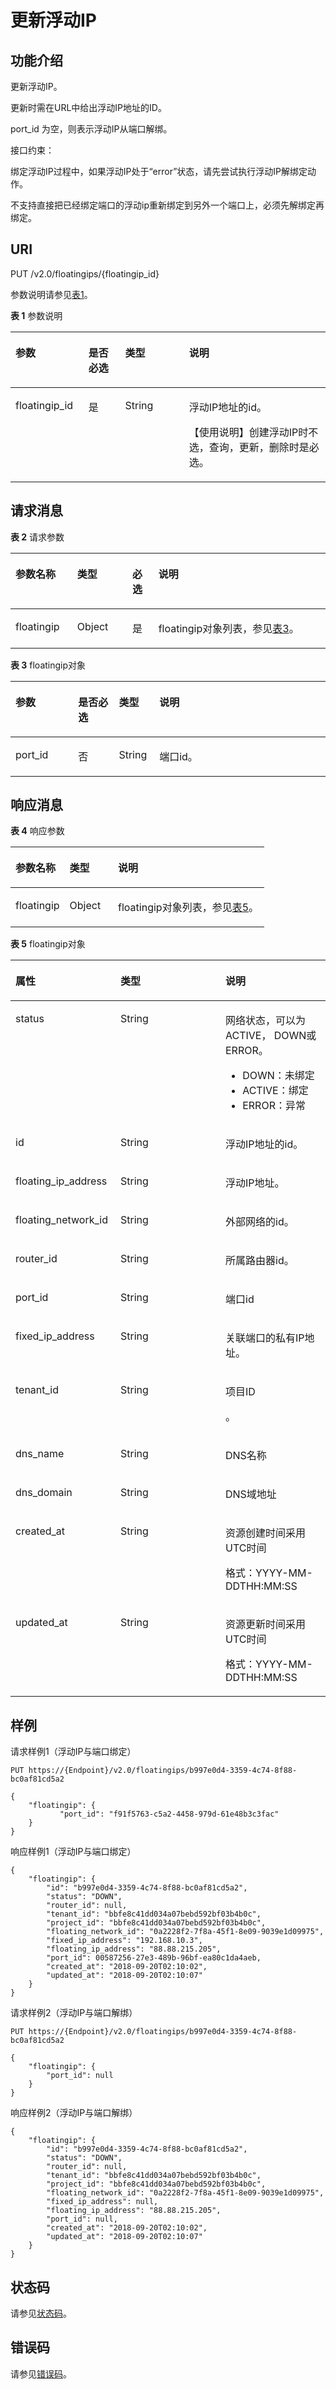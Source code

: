 # 更新浮动IP<a name="eip_openstackapi_0009"></a>

## 功能介绍<a name="zh-cn_topic_0201534103_section6285365021641"></a>

更新浮动IP。

更新时需在URL中给出浮动IP地址的ID。

port\_id 为空，则表示浮动IP从端口解绑。

接口约束：

绑定浮动IP过程中，如果浮动IP处于“error”状态，请先尝试执行浮动IP解绑定动作。

不支持直接把已经绑定端口的浮动ip重新绑定到另外一个端口上，必须先解绑定再绑定。

## URI<a name="zh-cn_topic_0201534103_section5206576221641"></a>

PUT /v2.0/floatingips/\{floatingip\_id\}

参数说明请参见[表1](#zh-cn_topic_0201534103_table5388109319164)。

**表 1**  参数说明

<a name="zh-cn_topic_0201534103_table5388109319164"></a>
<table><thead align="left"><tr id="zh-cn_topic_0201534103_row6462628919164"><th class="cellrowborder" valign="top" width="23.169999999999998%" id="mcps1.2.5.1.1"><p id="zh-cn_topic_0201534103_p23806019164"><a name="zh-cn_topic_0201534103_p23806019164"></a><a name="zh-cn_topic_0201534103_p23806019164"></a>参数</p>
</th>
<th class="cellrowborder" valign="top" width="11.66%" id="mcps1.2.5.1.2"><p id="zh-cn_topic_0201534103_p868823916540"><a name="zh-cn_topic_0201534103_p868823916540"></a><a name="zh-cn_topic_0201534103_p868823916540"></a>是否必选</p>
</th>
<th class="cellrowborder" valign="top" width="20.28%" id="mcps1.2.5.1.3"><p id="zh-cn_topic_0201534103_p1928287519164"><a name="zh-cn_topic_0201534103_p1928287519164"></a><a name="zh-cn_topic_0201534103_p1928287519164"></a>类型</p>
</th>
<th class="cellrowborder" valign="top" width="44.89%" id="mcps1.2.5.1.4"><p id="zh-cn_topic_0201534103_p4943306019164"><a name="zh-cn_topic_0201534103_p4943306019164"></a><a name="zh-cn_topic_0201534103_p4943306019164"></a>说明</p>
</th>
</tr>
</thead>
<tbody><tr id="zh-cn_topic_0201534103_row316619519164"><td class="cellrowborder" valign="top" width="23.169999999999998%" headers="mcps1.2.5.1.1 "><p id="zh-cn_topic_0201534103_p115515499553"><a name="zh-cn_topic_0201534103_p115515499553"></a><a name="zh-cn_topic_0201534103_p115515499553"></a>floatingip_id</p>
</td>
<td class="cellrowborder" valign="top" width="11.66%" headers="mcps1.2.5.1.2 "><p id="zh-cn_topic_0201534103_p0689103915411"><a name="zh-cn_topic_0201534103_p0689103915411"></a><a name="zh-cn_topic_0201534103_p0689103915411"></a>是</p>
</td>
<td class="cellrowborder" valign="top" width="20.28%" headers="mcps1.2.5.1.3 "><p id="zh-cn_topic_0201534103_p3677022419164"><a name="zh-cn_topic_0201534103_p3677022419164"></a><a name="zh-cn_topic_0201534103_p3677022419164"></a>String</p>
</td>
<td class="cellrowborder" valign="top" width="44.89%" headers="mcps1.2.5.1.4 "><p id="zh-cn_topic_0201534103_p2690811319164"><a name="zh-cn_topic_0201534103_p2690811319164"></a><a name="zh-cn_topic_0201534103_p2690811319164"></a>浮动IP地址的id。</p>
<p id="zh-cn_topic_0201534103_p6641157838"><a name="zh-cn_topic_0201534103_p6641157838"></a><a name="zh-cn_topic_0201534103_p6641157838"></a>【使用说明】创建浮动IP时不选，查询，更新，删除时是必选。</p>
</td>
</tr>
</tbody>
</table>

## 请求消息<a name="zh-cn_topic_0201534103_section2938074421641"></a>

**表 2**  请求参数

<a name="zh-cn_topic_0201534103_table3103003021641"></a>
<table><thead align="left"><tr id="zh-cn_topic_0201534103_row5907300221641"><th class="cellrowborder" valign="top" width="19.59%" id="mcps1.2.5.1.1"><p id="zh-cn_topic_0201534103_p2018384621641"><a name="zh-cn_topic_0201534103_p2018384621641"></a><a name="zh-cn_topic_0201534103_p2018384621641"></a>参数名称</p>
</th>
<th class="cellrowborder" valign="top" width="17.53%" id="mcps1.2.5.1.2"><p id="zh-cn_topic_0201534103_p2427879021641"><a name="zh-cn_topic_0201534103_p2427879021641"></a><a name="zh-cn_topic_0201534103_p2427879021641"></a>类型</p>
</th>
<th class="cellrowborder" valign="top" width="8.25%" id="mcps1.2.5.1.3"><p id="zh-cn_topic_0201534103_p2042494621641"><a name="zh-cn_topic_0201534103_p2042494621641"></a><a name="zh-cn_topic_0201534103_p2042494621641"></a>必选</p>
</th>
<th class="cellrowborder" valign="top" width="54.63%" id="mcps1.2.5.1.4"><p id="zh-cn_topic_0201534103_p4380795521641"><a name="zh-cn_topic_0201534103_p4380795521641"></a><a name="zh-cn_topic_0201534103_p4380795521641"></a>说明</p>
</th>
</tr>
</thead>
<tbody><tr id="zh-cn_topic_0201534103_row5878350521641"><td class="cellrowborder" valign="top" width="19.59%" headers="mcps1.2.5.1.1 "><p id="zh-cn_topic_0201534103_p6384347521641"><a name="zh-cn_topic_0201534103_p6384347521641"></a><a name="zh-cn_topic_0201534103_p6384347521641"></a>floatingip</p>
</td>
<td class="cellrowborder" valign="top" width="17.53%" headers="mcps1.2.5.1.2 "><p id="zh-cn_topic_0201534103_p393901021641"><a name="zh-cn_topic_0201534103_p393901021641"></a><a name="zh-cn_topic_0201534103_p393901021641"></a>Object</p>
</td>
<td class="cellrowborder" valign="top" width="8.25%" headers="mcps1.2.5.1.3 "><p id="zh-cn_topic_0201534103_p5062438921641"><a name="zh-cn_topic_0201534103_p5062438921641"></a><a name="zh-cn_topic_0201534103_p5062438921641"></a>是</p>
</td>
<td class="cellrowborder" valign="top" width="54.63%" headers="mcps1.2.5.1.4 "><p id="zh-cn_topic_0201534103_p557124874610"><a name="zh-cn_topic_0201534103_p557124874610"></a><a name="zh-cn_topic_0201534103_p557124874610"></a>floatingip对象列表，参见<a href="#zh-cn_topic_0201534103_table547993685510">表3</a>。</p>
</td>
</tr>
</tbody>
</table>

**表 3**  floatingip对象

<a name="zh-cn_topic_0201534103_table547993685510"></a>
<table><thead align="left"><tr id="zh-cn_topic_0201534103_row966719362553"><th class="cellrowborder" valign="top" width="19.878012198780123%" id="mcps1.2.5.1.1"><p id="zh-cn_topic_0201534103_p0685313416"><a name="zh-cn_topic_0201534103_p0685313416"></a><a name="zh-cn_topic_0201534103_p0685313416"></a>参数</p>
</th>
<th class="cellrowborder" valign="top" width="12.938706129387059%" id="mcps1.2.5.1.2"><p id="zh-cn_topic_0201534103_p768561134110"><a name="zh-cn_topic_0201534103_p768561134110"></a><a name="zh-cn_topic_0201534103_p768561134110"></a>是否必选</p>
</th>
<th class="cellrowborder" valign="top" width="12.84871512848715%" id="mcps1.2.5.1.3"><p id="zh-cn_topic_0201534103_p368681134120"><a name="zh-cn_topic_0201534103_p368681134120"></a><a name="zh-cn_topic_0201534103_p368681134120"></a>类型</p>
</th>
<th class="cellrowborder" valign="top" width="54.334566543345666%" id="mcps1.2.5.1.4"><p id="zh-cn_topic_0201534103_p668612124119"><a name="zh-cn_topic_0201534103_p668612124119"></a><a name="zh-cn_topic_0201534103_p668612124119"></a>说明</p>
</th>
</tr>
</thead>
<tbody><tr id="zh-cn_topic_0201534103_row1667163613554"><td class="cellrowborder" valign="top" width="19.878012198780123%" headers="mcps1.2.5.1.1 "><p id="zh-cn_topic_0201534103_p1868717104113"><a name="zh-cn_topic_0201534103_p1868717104113"></a><a name="zh-cn_topic_0201534103_p1868717104113"></a>port_id</p>
</td>
<td class="cellrowborder" valign="top" width="12.938706129387059%" headers="mcps1.2.5.1.2 "><p id="zh-cn_topic_0201534103_p26871119419"><a name="zh-cn_topic_0201534103_p26871119419"></a><a name="zh-cn_topic_0201534103_p26871119419"></a>否</p>
</td>
<td class="cellrowborder" valign="top" width="12.84871512848715%" headers="mcps1.2.5.1.3 "><p id="zh-cn_topic_0201534103_p66889116414"><a name="zh-cn_topic_0201534103_p66889116414"></a><a name="zh-cn_topic_0201534103_p66889116414"></a>String</p>
</td>
<td class="cellrowborder" valign="top" width="54.334566543345666%" headers="mcps1.2.5.1.4 "><p id="zh-cn_topic_0201534103_p14688213413"><a name="zh-cn_topic_0201534103_p14688213413"></a><a name="zh-cn_topic_0201534103_p14688213413"></a>端口id。</p>
</td>
</tr>
</tbody>
</table>

## 响应消息<a name="zh-cn_topic_0201534103_section2485220121641"></a>

**表 4**  响应参数

<a name="zh-cn_topic_0201534103_table6687125821641"></a>
<table><thead align="left"><tr id="zh-cn_topic_0201534103_row2678790321641"><th class="cellrowborder" valign="top" width="21.349999999999998%" id="mcps1.2.4.1.1"><p id="zh-cn_topic_0201534103_p2233651921641"><a name="zh-cn_topic_0201534103_p2233651921641"></a><a name="zh-cn_topic_0201534103_p2233651921641"></a>参数名称</p>
</th>
<th class="cellrowborder" valign="top" width="19.11%" id="mcps1.2.4.1.2"><p id="zh-cn_topic_0201534103_p6442759121641"><a name="zh-cn_topic_0201534103_p6442759121641"></a><a name="zh-cn_topic_0201534103_p6442759121641"></a>类型</p>
</th>
<th class="cellrowborder" valign="top" width="59.540000000000006%" id="mcps1.2.4.1.3"><p id="zh-cn_topic_0201534103_p5780308921641"><a name="zh-cn_topic_0201534103_p5780308921641"></a><a name="zh-cn_topic_0201534103_p5780308921641"></a>说明</p>
</th>
</tr>
</thead>
<tbody><tr id="zh-cn_topic_0201534103_row5153866721641"><td class="cellrowborder" valign="top" width="21.349999999999998%" headers="mcps1.2.4.1.1 "><p id="zh-cn_topic_0201534103_p1388252621641"><a name="zh-cn_topic_0201534103_p1388252621641"></a><a name="zh-cn_topic_0201534103_p1388252621641"></a>floatingip</p>
</td>
<td class="cellrowborder" valign="top" width="19.11%" headers="mcps1.2.4.1.2 "><p id="zh-cn_topic_0201534103_p5074280121641"><a name="zh-cn_topic_0201534103_p5074280121641"></a><a name="zh-cn_topic_0201534103_p5074280121641"></a>Object</p>
</td>
<td class="cellrowborder" valign="top" width="59.540000000000006%" headers="mcps1.2.4.1.3 "><p id="zh-cn_topic_0201534103_p6355285621641"><a name="zh-cn_topic_0201534103_p6355285621641"></a><a name="zh-cn_topic_0201534103_p6355285621641"></a>floatingip对象列表，参见<a href="#zh-cn_topic_0201534103_table8139247714">表5</a>。</p>
</td>
</tr>
</tbody>
</table>

**表 5**  floatingip对象

<a name="zh-cn_topic_0201534103_table8139247714"></a>
<table><thead align="left"><tr id="zh-cn_topic_0201534103_row18132240714"><th class="cellrowborder" valign="top" width="33.33333333333333%" id="mcps1.2.4.1.1"><p id="zh-cn_topic_0201534103_p101201250870"><a name="zh-cn_topic_0201534103_p101201250870"></a><a name="zh-cn_topic_0201534103_p101201250870"></a>属性</p>
</th>
<th class="cellrowborder" valign="top" width="33.33333333333333%" id="mcps1.2.4.1.2"><p id="zh-cn_topic_0201534103_p161211850674"><a name="zh-cn_topic_0201534103_p161211850674"></a><a name="zh-cn_topic_0201534103_p161211850674"></a>类型</p>
</th>
<th class="cellrowborder" valign="top" width="33.33333333333333%" id="mcps1.2.4.1.3"><p id="zh-cn_topic_0201534103_p41217502719"><a name="zh-cn_topic_0201534103_p41217502719"></a><a name="zh-cn_topic_0201534103_p41217502719"></a>说明</p>
</th>
</tr>
</thead>
<tbody><tr id="zh-cn_topic_0201534103_row2014192410713"><td class="cellrowborder" valign="top" width="33.33333333333333%" headers="mcps1.2.4.1.1 "><p id="zh-cn_topic_0201534103_p6028218019164"><a name="zh-cn_topic_0201534103_p6028218019164"></a><a name="zh-cn_topic_0201534103_p6028218019164"></a>status</p>
</td>
<td class="cellrowborder" valign="top" width="33.33333333333333%" headers="mcps1.2.4.1.2 "><p id="zh-cn_topic_0201534103_p5101843519164"><a name="zh-cn_topic_0201534103_p5101843519164"></a><a name="zh-cn_topic_0201534103_p5101843519164"></a>String</p>
</td>
<td class="cellrowborder" valign="top" width="33.33333333333333%" headers="mcps1.2.4.1.3 "><p id="zh-cn_topic_0201534103_p6000412319164"><a name="zh-cn_topic_0201534103_p6000412319164"></a><a name="zh-cn_topic_0201534103_p6000412319164"></a>网络状态，可以为ACTIVE， DOWN或ERROR。</p>
<a name="zh-cn_topic_0201534103_ul10603143175810"></a><a name="zh-cn_topic_0201534103_ul10603143175810"></a><ul id="zh-cn_topic_0201534103_ul10603143175810"><li>DOWN：未绑定</li><li>ACTIVE：绑定</li><li>ERROR：异常</li></ul>
</td>
</tr>
<tr id="zh-cn_topic_0201534103_row4141241070"><td class="cellrowborder" valign="top" width="33.33333333333333%" headers="mcps1.2.4.1.1 "><p id="zh-cn_topic_0201534103_p5513524919164"><a name="zh-cn_topic_0201534103_p5513524919164"></a><a name="zh-cn_topic_0201534103_p5513524919164"></a>id</p>
</td>
<td class="cellrowborder" valign="top" width="33.33333333333333%" headers="mcps1.2.4.1.2 "><p id="zh-cn_topic_0201534103_p212111505713"><a name="zh-cn_topic_0201534103_p212111505713"></a><a name="zh-cn_topic_0201534103_p212111505713"></a>String</p>
</td>
<td class="cellrowborder" valign="top" width="33.33333333333333%" headers="mcps1.2.4.1.3 "><p id="zh-cn_topic_0201534103_p4121850371"><a name="zh-cn_topic_0201534103_p4121850371"></a><a name="zh-cn_topic_0201534103_p4121850371"></a>浮动IP地址的id。</p>
</td>
</tr>
<tr id="zh-cn_topic_0201534103_row614132416712"><td class="cellrowborder" valign="top" width="33.33333333333333%" headers="mcps1.2.4.1.1 "><p id="zh-cn_topic_0201534103_p1912112509713"><a name="zh-cn_topic_0201534103_p1912112509713"></a><a name="zh-cn_topic_0201534103_p1912112509713"></a>floating_ip_address</p>
</td>
<td class="cellrowborder" valign="top" width="33.33333333333333%" headers="mcps1.2.4.1.2 "><p id="zh-cn_topic_0201534103_p11211850072"><a name="zh-cn_topic_0201534103_p11211850072"></a><a name="zh-cn_topic_0201534103_p11211850072"></a>String</p>
</td>
<td class="cellrowborder" valign="top" width="33.33333333333333%" headers="mcps1.2.4.1.3 "><p id="zh-cn_topic_0201534103_p16122205017713"><a name="zh-cn_topic_0201534103_p16122205017713"></a><a name="zh-cn_topic_0201534103_p16122205017713"></a>浮动IP地址。</p>
</td>
</tr>
<tr id="zh-cn_topic_0201534103_row115102414717"><td class="cellrowborder" valign="top" width="33.33333333333333%" headers="mcps1.2.4.1.1 "><p id="zh-cn_topic_0201534103_p61223503712"><a name="zh-cn_topic_0201534103_p61223503712"></a><a name="zh-cn_topic_0201534103_p61223503712"></a>floating_network_id</p>
</td>
<td class="cellrowborder" valign="top" width="33.33333333333333%" headers="mcps1.2.4.1.2 "><p id="zh-cn_topic_0201534103_p1812220507714"><a name="zh-cn_topic_0201534103_p1812220507714"></a><a name="zh-cn_topic_0201534103_p1812220507714"></a>String</p>
</td>
<td class="cellrowborder" valign="top" width="33.33333333333333%" headers="mcps1.2.4.1.3 "><p id="zh-cn_topic_0201534103_p16122550274"><a name="zh-cn_topic_0201534103_p16122550274"></a><a name="zh-cn_topic_0201534103_p16122550274"></a>外部网络的id。</p>
</td>
</tr>
<tr id="zh-cn_topic_0201534103_row19155241277"><td class="cellrowborder" valign="top" width="33.33333333333333%" headers="mcps1.2.4.1.1 "><p id="zh-cn_topic_0201534103_p201223504719"><a name="zh-cn_topic_0201534103_p201223504719"></a><a name="zh-cn_topic_0201534103_p201223504719"></a>router_id</p>
</td>
<td class="cellrowborder" valign="top" width="33.33333333333333%" headers="mcps1.2.4.1.2 "><p id="zh-cn_topic_0201534103_p1122155015714"><a name="zh-cn_topic_0201534103_p1122155015714"></a><a name="zh-cn_topic_0201534103_p1122155015714"></a>String</p>
</td>
<td class="cellrowborder" valign="top" width="33.33333333333333%" headers="mcps1.2.4.1.3 "><p id="zh-cn_topic_0201534103_p812212506713"><a name="zh-cn_topic_0201534103_p812212506713"></a><a name="zh-cn_topic_0201534103_p812212506713"></a>所属路由器id。</p>
</td>
</tr>
<tr id="zh-cn_topic_0201534103_row101514247714"><td class="cellrowborder" valign="top" width="33.33333333333333%" headers="mcps1.2.4.1.1 "><p id="zh-cn_topic_0201534103_p412218502718"><a name="zh-cn_topic_0201534103_p412218502718"></a><a name="zh-cn_topic_0201534103_p412218502718"></a>port_id</p>
</td>
<td class="cellrowborder" valign="top" width="33.33333333333333%" headers="mcps1.2.4.1.2 "><p id="zh-cn_topic_0201534103_p612213506716"><a name="zh-cn_topic_0201534103_p612213506716"></a><a name="zh-cn_topic_0201534103_p612213506716"></a>String</p>
</td>
<td class="cellrowborder" valign="top" width="33.33333333333333%" headers="mcps1.2.4.1.3 "><p id="zh-cn_topic_0201534103_p141228504716"><a name="zh-cn_topic_0201534103_p141228504716"></a><a name="zh-cn_topic_0201534103_p141228504716"></a>端口id</p>
</td>
</tr>
<tr id="zh-cn_topic_0201534103_row3164249715"><td class="cellrowborder" valign="top" width="33.33333333333333%" headers="mcps1.2.4.1.1 "><p id="zh-cn_topic_0201534103_p01237508720"><a name="zh-cn_topic_0201534103_p01237508720"></a><a name="zh-cn_topic_0201534103_p01237508720"></a>fixed_ip_address</p>
</td>
<td class="cellrowborder" valign="top" width="33.33333333333333%" headers="mcps1.2.4.1.2 "><p id="zh-cn_topic_0201534103_p111239501770"><a name="zh-cn_topic_0201534103_p111239501770"></a><a name="zh-cn_topic_0201534103_p111239501770"></a>String</p>
</td>
<td class="cellrowborder" valign="top" width="33.33333333333333%" headers="mcps1.2.4.1.3 "><p id="zh-cn_topic_0201534103_p1712316501972"><a name="zh-cn_topic_0201534103_p1712316501972"></a><a name="zh-cn_topic_0201534103_p1712316501972"></a>关联端口的私有IP地址。</p>
</td>
</tr>
<tr id="zh-cn_topic_0201534103_row21662416711"><td class="cellrowborder" valign="top" width="33.33333333333333%" headers="mcps1.2.4.1.1 "><p id="zh-cn_topic_0201534103_p812355018717"><a name="zh-cn_topic_0201534103_p812355018717"></a><a name="zh-cn_topic_0201534103_p812355018717"></a>tenant_id</p>
</td>
<td class="cellrowborder" valign="top" width="33.33333333333333%" headers="mcps1.2.4.1.2 "><p id="zh-cn_topic_0201534103_p612316509712"><a name="zh-cn_topic_0201534103_p612316509712"></a><a name="zh-cn_topic_0201534103_p612316509712"></a>String</p>
</td>
<td class="cellrowborder" valign="top" width="33.33333333333333%" headers="mcps1.2.4.1.3 "><p id="zh-cn_topic_0201534103_p10487112"><a name="zh-cn_topic_0201534103_p10487112"></a><a name="zh-cn_topic_0201534103_p10487112"></a>项目ID</p>
<p id="zh-cn_topic_0201534103_p51231950174"><a name="zh-cn_topic_0201534103_p51231950174"></a><a name="zh-cn_topic_0201534103_p51231950174"></a>。</p>
</td>
</tr>
<tr id="zh-cn_topic_0201534103_row11176241720"><td class="cellrowborder" valign="top" width="33.33333333333333%" headers="mcps1.2.4.1.1 "><p id="zh-cn_topic_0201534103_p11222111885214"><a name="zh-cn_topic_0201534103_p11222111885214"></a><a name="zh-cn_topic_0201534103_p11222111885214"></a>dns_name</p>
</td>
<td class="cellrowborder" valign="top" width="33.33333333333333%" headers="mcps1.2.4.1.2 "><p id="zh-cn_topic_0201534103_p122232018115215"><a name="zh-cn_topic_0201534103_p122232018115215"></a><a name="zh-cn_topic_0201534103_p122232018115215"></a>String</p>
</td>
<td class="cellrowborder" valign="top" width="33.33333333333333%" headers="mcps1.2.4.1.3 "><p id="zh-cn_topic_0201534103_p18223161825216"><a name="zh-cn_topic_0201534103_p18223161825216"></a><a name="zh-cn_topic_0201534103_p18223161825216"></a>DNS名称</p>
</td>
</tr>
<tr id="zh-cn_topic_0201534103_row17174241670"><td class="cellrowborder" valign="top" width="33.33333333333333%" headers="mcps1.2.4.1.1 "><p id="zh-cn_topic_0201534103_p492133065713"><a name="zh-cn_topic_0201534103_p492133065713"></a><a name="zh-cn_topic_0201534103_p492133065713"></a>dns_domain</p>
</td>
<td class="cellrowborder" valign="top" width="33.33333333333333%" headers="mcps1.2.4.1.2 "><p id="zh-cn_topic_0201534103_p16929300573"><a name="zh-cn_topic_0201534103_p16929300573"></a><a name="zh-cn_topic_0201534103_p16929300573"></a>String</p>
</td>
<td class="cellrowborder" valign="top" width="33.33333333333333%" headers="mcps1.2.4.1.3 "><p id="zh-cn_topic_0201534103_p3921230175711"><a name="zh-cn_topic_0201534103_p3921230175711"></a><a name="zh-cn_topic_0201534103_p3921230175711"></a>DNS域地址</p>
</td>
</tr>
<tr id="zh-cn_topic_0201534103_row1418142410714"><td class="cellrowborder" valign="top" width="33.33333333333333%" headers="mcps1.2.4.1.1 "><p id="zh-cn_topic_0201534103_p1953114119914"><a name="zh-cn_topic_0201534103_p1953114119914"></a><a name="zh-cn_topic_0201534103_p1953114119914"></a>created_at</p>
</td>
<td class="cellrowborder" valign="top" width="33.33333333333333%" headers="mcps1.2.4.1.2 "><p id="zh-cn_topic_0201534103_p595318416919"><a name="zh-cn_topic_0201534103_p595318416919"></a><a name="zh-cn_topic_0201534103_p595318416919"></a>String</p>
</td>
<td class="cellrowborder" valign="top" width="33.33333333333333%" headers="mcps1.2.4.1.3 "><p id="zh-cn_topic_0201534103_p1395374115919"><a name="zh-cn_topic_0201534103_p1395374115919"></a><a name="zh-cn_topic_0201534103_p1395374115919"></a>资源创建时间采用UTC时间</p>
<p id="zh-cn_topic_0201534103_p2070141994713"><a name="zh-cn_topic_0201534103_p2070141994713"></a><a name="zh-cn_topic_0201534103_p2070141994713"></a>格式：YYYY-MM-DDTHH:MM:SS</p>
</td>
</tr>
<tr id="zh-cn_topic_0201534103_row1188246714"><td class="cellrowborder" valign="top" width="33.33333333333333%" headers="mcps1.2.4.1.1 "><p id="zh-cn_topic_0201534103_p139719548912"><a name="zh-cn_topic_0201534103_p139719548912"></a><a name="zh-cn_topic_0201534103_p139719548912"></a>updated_at</p>
</td>
<td class="cellrowborder" valign="top" width="33.33333333333333%" headers="mcps1.2.4.1.2 "><p id="zh-cn_topic_0201534103_p53971154594"><a name="zh-cn_topic_0201534103_p53971154594"></a><a name="zh-cn_topic_0201534103_p53971154594"></a>String</p>
</td>
<td class="cellrowborder" valign="top" width="33.33333333333333%" headers="mcps1.2.4.1.3 "><p id="zh-cn_topic_0201534103_p1339713549918"><a name="zh-cn_topic_0201534103_p1339713549918"></a><a name="zh-cn_topic_0201534103_p1339713549918"></a>资源更新时间采用UTC时间</p>
<p id="zh-cn_topic_0201534103_p137222218476"><a name="zh-cn_topic_0201534103_p137222218476"></a><a name="zh-cn_topic_0201534103_p137222218476"></a>格式：YYYY-MM-DDTHH:MM:SS</p>
</td>
</tr>
</tbody>
</table>

## 样例<a name="zh-cn_topic_0201534103_section3510479621641"></a>

请求样例1（浮动IP与端口绑定）

```
PUT https://{Endpoint}/v2.0/floatingips/b997e0d4-3359-4c74-8f88-bc0af81cd5a2 
 
{
    "floatingip": {
           "port_id": "f91f5763-c5a2-4458-979d-61e48b3c3fac"
    }
}
```

响应样例1（浮动IP与端口绑定）

```
{
    "floatingip": {
        "id": "b997e0d4-3359-4c74-8f88-bc0af81cd5a2",
        "status": "DOWN",
        "router_id": null,
        "tenant_id": "bbfe8c41dd034a07bebd592bf03b4b0c",
        "project_id": "bbfe8c41dd034a07bebd592bf03b4b0c",
        "floating_network_id": "0a2228f2-7f8a-45f1-8e09-9039e1d09975",
        "fixed_ip_address": "192.168.10.3",
        "floating_ip_address": "88.88.215.205",
        "port_id": 00587256-27e3-489b-96bf-ea80c1da4aeb,
        "created_at": "2018-09-20T02:10:02",
        "updated_at": "2018-09-20T02:10:07"
    }
}
```

请求样例2（浮动IP与端口解绑）

```
PUT https://{Endpoint}/v2.0/floatingips/b997e0d4-3359-4c74-8f88-bc0af81cd5a2

{
    "floatingip": {
        "port_id": null
    }
}
```

响应样例2（浮动IP与端口解绑）

```
{
    "floatingip": {
        "id": "b997e0d4-3359-4c74-8f88-bc0af81cd5a2",
        "status": "DOWN",
        "router_id": null,
        "tenant_id": "bbfe8c41dd034a07bebd592bf03b4b0c",
        "project_id": "bbfe8c41dd034a07bebd592bf03b4b0c",
        "floating_network_id": "0a2228f2-7f8a-45f1-8e09-9039e1d09975",
        "fixed_ip_address": null,
        "floating_ip_address": "88.88.215.205",
        "port_id": null,
        "created_at": "2018-09-20T02:10:02",
        "updated_at": "2018-09-20T02:10:07"
    }
}
```

## 状态码<a name="zh-cn_topic_0201534103_section10470352390"></a>

请参见[状态码](状态码.md#eip_api05_0001)。

## 错误码<a name="zh-cn_topic_0201534103_section85821649202813"></a>

请参见[错误码](错误码.md#eip_api05_0002)。

